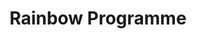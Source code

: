 ﻿---
title: "Rainbow Programme"
details: Environmental recovery programme for the Czech Republic.
year: 2020
attachments: assets/uploads/rainbow-programme.pdf
tag: how-we-were
---
